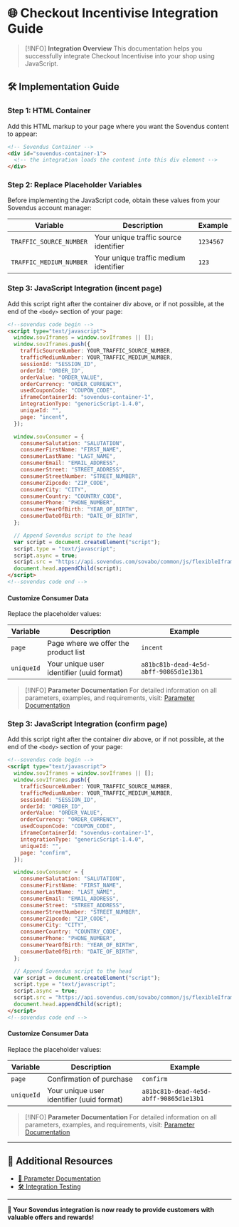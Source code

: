 
# 🌐 Checkout Incentivise Integration Guide

> [!INFO]
> **Integration Overview**
> This documentation helps you successfully integrate Checkout Incentivise into your shop using JavaScript.


## 🛠️ Implementation Guide

### Step 1: HTML Container

Add this HTML markup to your page where you want the Sovendus content to appear:

```html
<!-- Sovendus Container -->
<div id="sovendus-container-1">
  <!-- the integration loads the content into this div element -->
</div>
```

### Step 2: Replace Placeholder Variables

Before implementing the JavaScript code, obtain these values from your Sovendus account manager:

| Variable | Description | Example |
|----------|-------------|---------|
| `TRAFFIC_SOURCE_NUMBER` | Your unique traffic source identifier | `1234567` |
| `TRAFFIC_MEDIUM_NUMBER` | Your unique traffic medium identifier | `123` |

### Step 3: JavaScript Integration (incent page)

Add this script right after the container div above, or if not possible, at the end of the `<body>` section of your page:

```html
<!--sovendus code begin -->
<script type="text/javascript">
  window.sovIframes = window.sovIframes || [];
  window.sovIframes.push({
    trafficSourceNumber: YOUR_TRAFFIC_SOURCE_NUMBER,
    trafficMediumNumber: YOUR_TRAFFIC_MEDIUM_NUMBER,
    sessionId: "SESSION_ID",
    orderId: "ORDER_ID",
    orderValue: "ORDER_VALUE",
    orderCurrency: "ORDER_CURRENCY",
    usedCouponCode: "COUPON_CODE",
    iframeContainerId: "sovendus-container-1",
    integrationType: "genericScript-1.4.0",
    uniqueId: "",
    page: "incent",
  });

  window.sovConsumer = {
    consumerSalutation: "SALUTATION",
    consumerFirstName: "FIRST_NAME",
    consumerLastName: "LAST_NAME",
    consumerEmail: "EMAIL_ADDRESS",
    consumerStreet: "STREET_ADDRESS",
    consumerStreetNumber: "STREET_NUMBER",
    consumerZipcode: "ZIP_CODE",
    consumerCity: "CITY",
    consumerCountry: "COUNTRY_CODE",
    consumerPhone: "PHONE_NUMBER",
    consumerYearOfBirth: "YEAR_OF_BIRTH",
    consumerDateOfBirth: "DATE_OF_BIRTH",
  };

  // Append Sovendus script to the head
  var script = document.createElement("script");
  script.type = "text/javascript";
  script.async = true;
  script.src = "https://api.sovendus.com/sovabo/common/js/flexibleIframe.js";
  document.head.appendChild(script);
</script>
<!--sovendus code end -->
```

#### Customize Consumer Data

Replace the placeholder values:

| Variable | Description | Example |
|----------|-------------|---------|
| `page` | Page where we offer the product list | `incent` |
| `uniqueId` | Your unique user identifier (uuid format) | `a81bc81b-dead-4e5d-abff-90865d1e13b1` |

> [!INFO]
> **Parameter Documentation**
> For detailed information on all parameters, examples, and requirements, visit: [Parameter Documentation](https://developer-hub.sovendus.com/Voucher-Network-Checkout-Benefits/Parameter)

### Step 3: JavaScript Integration (confirm page)

Add this script right after the container div above, or if not possible, at the end of the `<body>` section of your page:

```html
<!--sovendus code begin -->
<script type="text/javascript">
  window.sovIframes = window.sovIframes || [];
  window.sovIframes.push({
    trafficSourceNumber: YOUR_TRAFFIC_SOURCE_NUMBER,
    trafficMediumNumber: YOUR_TRAFFIC_MEDIUM_NUMBER,
    sessionId: "SESSION_ID",
    orderId: "ORDER_ID",
    orderValue: "ORDER_VALUE",
    orderCurrency: "ORDER_CURRENCY",
    usedCouponCode: "COUPON_CODE",
    iframeContainerId: "sovendus-container-1",
    integrationType: "genericScript-1.4.0",
    uniqueId: "",
    page: "confirm",
  });

  window.sovConsumer = {
    consumerSalutation: "SALUTATION",
    consumerFirstName: "FIRST_NAME",
    consumerLastName: "LAST_NAME",
    consumerEmail: "EMAIL_ADDRESS",
    consumerStreet: "STREET_ADDRESS",
    consumerStreetNumber: "STREET_NUMBER",
    consumerZipcode: "ZIP_CODE",
    consumerCity: "CITY",
    consumerCountry: "COUNTRY_CODE",
    consumerPhone: "PHONE_NUMBER",
    consumerYearOfBirth: "YEAR_OF_BIRTH",
    consumerDateOfBirth: "DATE_OF_BIRTH",
  };

  // Append Sovendus script to the head
  var script = document.createElement("script");
  script.type = "text/javascript";
  script.async = true;
  script.src = "https://api.sovendus.com/sovabo/common/js/flexibleIframe.js";
  document.head.appendChild(script);
</script>
<!--sovendus code end -->
```

#### Customize Consumer Data

Replace the placeholder values:

| Variable | Description | Example |
|----------|-------------|---------|
| `page` | Confirmation of purchase | `confirm` |
| `uniqueId` | Your unique user identifier (uuid format) | `a81bc81b-dead-4e5d-abff-90865d1e13b1` |

> [!INFO]
> **Parameter Documentation**
> For detailed information on all parameters, examples, and requirements, visit: [Parameter Documentation](https://developer-hub.sovendus.com/Voucher-Network-Checkout-Benefits/Parameter)

---

## 🔗 Additional Resources

- [📖 Parameter Documentation](https://developer-hub.sovendus.com/Voucher-Network-Checkout-Benefits/Parameter)
- [🛠️ Integration Testing](https://developer-hub.sovendus.com/Voucher-Network-Checkout-Benefits/Integration-Tester)

---

**🎉 Your Sovendus integration is now ready to provide customers with valuable offers and rewards!**
